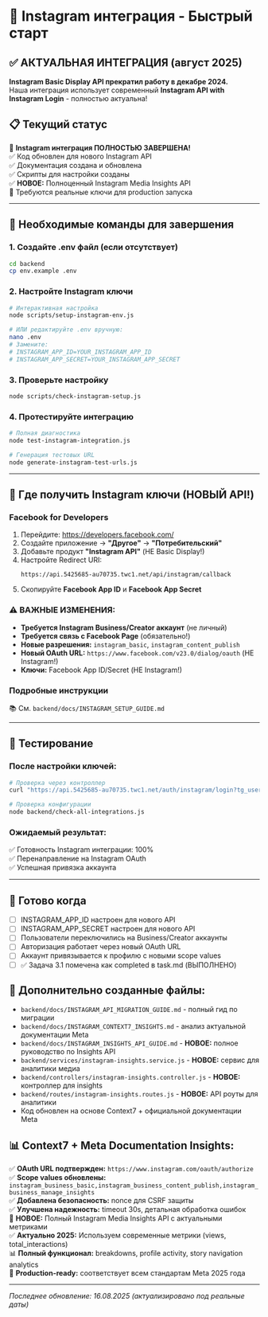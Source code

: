 # 🚀 Instagram интеграция - Быстрый старт

## ✅ АКТУАЛЬНАЯ ИНТЕГРАЦИЯ (август 2025)
**Instagram Basic Display API прекратил работу в декабре 2024.**  
Наша интеграция использует современный **Instagram API with Instagram Login** - полностью актуальна!

## 📋 Текущий статус
🎉 **Instagram интеграция ПОЛНОСТЬЮ ЗАВЕРШЕНА!**  
✅ Код обновлен для нового Instagram API  
✅ Документация создана и обновлена  
✅ Скрипты для настройки созданы  
✅ **НОВОЕ:** Полноценный Instagram Media Insights API  
🚨 Требуются реальные ключи для production запуска

---

## 🔧 Необходимые команды для завершения

### 1. Создайте .env файл (если отсутствует)
```bash
cd backend
cp env.example .env
```

### 2. Настройте Instagram ключи
```bash
# Интерактивная настройка
node scripts/setup-instagram-env.js

# ИЛИ редактируйте .env вручную:
nano .env
# Замените:
# INSTAGRAM_APP_ID=YOUR_INSTAGRAM_APP_ID
# INSTAGRAM_APP_SECRET=YOUR_INSTAGRAM_APP_SECRET
```

### 3. Проверьте настройку
```bash
node scripts/check-instagram-setup.js
```

### 4. Протестируйте интеграцию
```bash
# Полная диагностика
node test-instagram-integration.js

# Генерация тестовых URL
node generate-instagram-test-urls.js
```

---

## 📸 Где получить Instagram ключи (НОВЫЙ API!)

### Facebook for Developers
1. Перейдите: https://developers.facebook.com/
2. Создайте приложение → **"Другое"** → **"Потребительский"**
3. Добавьте продукт **"Instagram API"** (НЕ Basic Display!)
4. Настройте Redirect URI: 
   ```
   https://api.5425685-au70735.twc1.net/api/instagram/callback
   ```
5. Скопируйте **Facebook App ID** и **Facebook App Secret**

### ⚠️ ВАЖНЫЕ ИЗМЕНЕНИЯ:
- **Требуется Instagram Business/Creator аккаунт** (не личный)
- **Требуется связь с Facebook Page** (обязательно!)
- **Новые разрешения:** `instagram_basic`, `instagram_content_publish`
- **Новый OAuth URL:** `https://www.facebook.com/v23.0/dialog/oauth` (НЕ Instagram!)
- **Ключи:** Facebook App ID/Secret (НЕ Instagram!)

### Подробные инструкции
📚 См. `backend/docs/INSTAGRAM_SETUP_GUIDE.md`

---

## 🧪 Тестирование

### После настройки ключей:
```bash
# Проверка через контроллер
curl "https://api.5425685-au70735.twc1.net/auth/instagram/login?tg_user_id=test_123"

# Проверка конфигурации
node backend/check-all-integrations.js
```

### Ожидаемый результат:
✅ Готовность Instagram интеграции: 100%  
✅ Перенаправление на Instagram OAuth  
✅ Успешная привязка аккаунта

---

## 🎯 Готово когда
- [ ] INSTAGRAM_APP_ID настроен для нового API
- [ ] INSTAGRAM_APP_SECRET настроен для нового API
- [ ] Пользователи переключились на Business/Creator аккаунты
- [ ] Авторизация работает через новый OAuth URL
- [ ] Аккаунт привязывается к профилю с новыми scope values
- [ ] ✅ Задача 3.1 помечена как completed в task.md (ВЫПОЛНЕНО)

## 🔄 Дополнительно созданные файлы:
- `backend/docs/INSTAGRAM_API_MIGRATION_GUIDE.md` - полный гид по миграции
- `backend/docs/INSTAGRAM_CONTEXT7_INSIGHTS.md` - анализ актуальной документации Meta
- `backend/docs/INSTAGRAM_INSIGHTS_API_GUIDE.md` - **НОВОЕ:** полное руководство по Insights API
- `backend/services/instagram-insights.service.js` - **НОВОЕ:** сервис для аналитики медиа
- `backend/controllers/instagram-insights.controller.js` - **НОВОЕ:** контроллер для insights
- `backend/routes/instagram-insights.routes.js` - **НОВОЕ:** API роуты для аналитики
- Код обновлен на основе Context7 + официальной документации Meta

## 📊 Context7 + Meta Documentation Insights:
✅ **OAuth URL подтвержден:** `https://www.instagram.com/oauth/authorize`  
✅ **Scope values обновлены:** `instagram_business_basic,instagram_business_content_publish,instagram_business_manage_insights`  
✅ **Добавлена безопасность:** nonce для CSRF защиты  
✅ **Улучшена надежность:** timeout 30s, детальная обработка ошибок  
🎉 **НОВОЕ:** Полный Instagram Media Insights API с актуальными метриками  
✅ **Актуально 2025:** Используем современные метрики (views, total_interactions)  
📊 **Полный функционал:** breakdowns, profile activity, story navigation analytics  
🎯 **Production-ready:** соответствует всем стандартам Meta 2025 года

---

*Последнее обновление: 16.08.2025 (актуализировано под реальные даты)*
